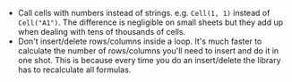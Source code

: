 -   Call cells with numbers instead of strings. e.g. `Cell(1, 1)` instead of `Cell("A1")`. The difference is negligible on small sheets but they add up when dealing with tens of thousands of cells.
-   Don't insert/delete rows/columns inside a loop. It's much faster to calculate the number of rows/columns you'll need to insert and do it in one shot. This is because every time you do an insert/delete the library has to recalculate all formulas.
